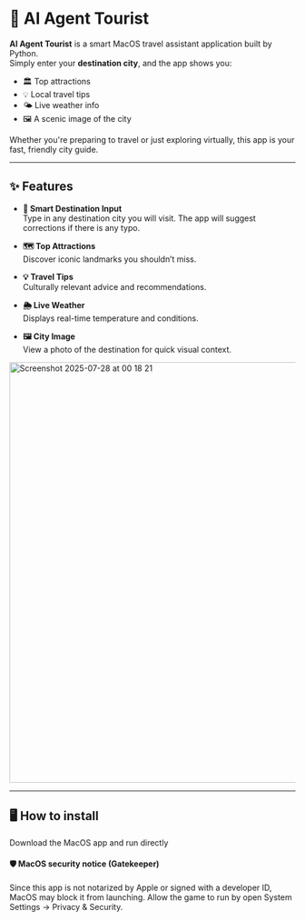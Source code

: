 # 🧳 AI Agent Tourist

**AI Agent Tourist** is a smart MacOS travel assistant application built by Python.  
Simply enter your **destination city**, and the app shows you:

- 🏛️ Top attractions
- 💡 Local travel tips
- 🌤️ Live weather info
- 🖼️ A scenic image of the city

Whether you're preparing to travel or just exploring virtually, this app is your fast, friendly city guide.

---

## ✨ Features

- **📍 Smart Destination Input**  
  Type in any destination city you will visit. The app will suggest corrections if there is any typo.

- **🗺️ Top Attractions**  
  Discover iconic landmarks you shouldn’t miss.

- **💡 Travel Tips**  
  Culturally relevant advice and recommendations.

- **🌦️ Live Weather**  
  Displays real-time temperature and conditions.

- **🖼️ City Image**  
  View a photo of the destination for quick visual context.
<img width="512" height="740" alt="Screenshot 2025-07-28 at 00 18 21" src="https://github.com/user-attachments/assets/3649e374-b02e-4adc-acec-26ff9a73548b" />

---

## 🖥️ How to install

Download the MacOS app and run directly

#### 🛡️ MacOS security notice (Gatekeeper)

Since this app is not notarized by Apple or signed with a developer ID, MacOS may block it from launching. Allow the game to run by open System Settings → Privacy & Security.
